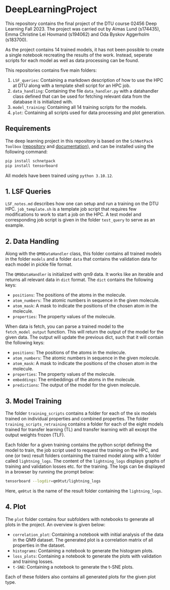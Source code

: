 # DeepLearningProject
This repository contains the final project of the DTU course 02456 Deep Learning Fall 2023. The project was carried out by Aimas Lund (s174435), Emma Christine Lei Hovmand (s194062) and Oda Byskov Aggerholm (s183700). 

As the project contains 14 trained models, it has not been possible to create a single notebook recreating the results of the work. Instead, seperate scripts for each model as well as data processing can be found.

This repositories contains five main folders:
1. `LSF_queries`: Containing a markdown description of how to use the HPC at DTU along with a template shell script for an HPC job.
2. `data_handling`: Containing the file `data_handler.py` with a datahandler class defined that can be used for fetching relevant data from the database it is initialized with.
3. `model_training`: Containing all 14 training scripts for the models.
4. `plot`: Containing all scripts used for data processing and plot generation.

## Requirements
The deep learning project in this repository is based on the `SchNetPack Toolbox` ([repository](https://github.com/atomistic-machine-learning/schnetpack) and [documentation](https://schnetpack.readthedocs.io/en/latest/)), and can be installed using the following command:

```bash
pip install schnetpack
pip install tensorboard
```

All models have been trained using `python 3.10.12`.

## 1. LSF Queries
`LSF_notes.md` describes how one can setup and run a training on the DTU HPC. `job_template.sh` is a template job script that requires few modifications to work to start a job on the HPC. A test model and corresponding job script is given in the folder `test_query` to serve as an example.

## 2. Data Handling
Along with the `QM9DataHandler` class, this folder contains all trained models in the folder `models` and a folder `data` that contains the validation data for each model in pickle file format.

The `QM9DataHandler` is initialized with qm9 data. It works like an iterable and returns all relevant data in `dict` format. The `dict` contains the following keys:

* `positions`: The positions of the atoms in the molecule.
* `atom_numbers`: The atomic numbers in sequence in the given molecule.
* `atom_mask`: A mask to indicate the positions of the chosen atom in the molecule.
* `properties`: The property values of the molecule.

When data is fetch, you can parse a trained model to the `fetch_model_output` function. This will return the output of the model for the given data. The output will update the previous dict, such that it will contain the following keys:

* `positions`: The positions of the atoms in the molecule.
* `atom_numbers`: The atomic numbers in sequence in the given molecule.
* `atom_mask`: A mask to indicate the positions of the chosen atom in the molecule.
* `properties`: The property values of the molecule.
* `embeddings`: The embeddings of the atoms in the molecule.
* `predictions`: The output of the model for the given molecule.

## 3. Model Training
The folder `training_scripts` contains a folder for each of the six models trained on individual properties and combined properties. The folder `training_scripts_retraining` contains a folder for each of the eight models trained for transfer learning (TL) and transfer learning with all except the output weights frozen (TLF).

Each folder for a given training contains the python script defining the model to train, the job script used to request the training on the HPC, and one (or two) result folders containing the trained model along with a folder called `lightning_logs`. The content of the `lightning_logs` displays graphs of training and validation losses etc. for the training. The logs can be displayed in a browser by running the prompt below:

```bash
tensorboard --logdir=qm9tut/lightning_logs
```

Here, `qm9tut` is the name of the result folder containing the `lightning_logs`.

## 4. Plot
The `plot` folder contains four subfolders with notebooks to generate all plots in the project. An overview is given below:

* `correlation_plot`: Containing a notebook with initial analysis of the data in the QM9 dataset. The generated plot is a correlation matrix of all properties in the dataset.
* `histograms`: Containing a notebook to generate the histogram plots.
* `loss_plots`: Containing a notebook to generate the plots with validation and training losses.
* `t-SNE`: Containing a notebook to generate the t-SNE plots.

Each of these folders also contains all generated plots for the given plot type.
